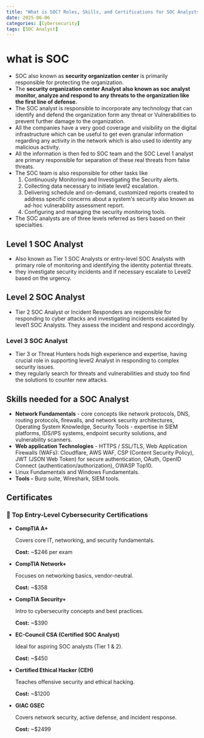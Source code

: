 ```yaml
---
title: "What is SOC? Roles, Skills, and Certifications for SOC Analysts"
date: 2025-06-06
categories: [Cybersecurity]
tags: [SOC Analyst]
---
```


# what is SOC

- SOC also known as **security organization center** is primarily responsible for protecting the organization.
- The **security organization center Analyst also known as soc analyst monitor, analyze and respond to any threats to the organization like the first line of defense.**
- The SOC analyst is responsible to incorporate any technology that can identify and defend the organization form any threat or Vulnerabilities to prevent further damage to the organization.
- All the companies have a very good coverage and visibility on the digital infrastructure which can be useful to get even granular information regarding any activity in the network which is also used to identity any malicious activity.
- All the information is then fed to SOC team and the SOC Level 1 analyst are primary responsible for separation of these real threats from false threats.
- The SOC team is also responsible for other tasks like
    1. Continuously Monitoring and Investigating the Security alerts.
    2. Collecting data necessary to initiate level2 escalation.
    3. Delivering schedule and on-demand, customized reports created to address specific concerns about a system's security also known as ad-hoc vulnerability assessment report.
    4. Configuring and managing the security monitoring tools.
- The SOC analysts are of three levels referred as tiers based on their specialties.

## Level 1 SOC Analyst

- Also known as Tier 1 SOC Analysts or entry-level SOC Analysts with primary role of monitoring and identifying the identity potential threats.
- they investigate security incidents and if necessary escalate to Level2 based on the urgency.

## Level 2 SOC Analyst

- Tier 2 SOC Analyst or Incident Responders are responsible for responding to cyber attacks and investigating incidents escalated by level1 SOC Analysts. They assess the incident and respond accordingly.

### Level 3 SOC Analyst

- Tier 3 or Threat Hunters hods high experience and expertise, having crucial role in supporting level2 Analyst in responding to complex security issues.
- they regularly search for threats and vulnerabilities and study too find the solutions to counter new attacks.

## Skills needed for a SOC Analyst

- **Network Fundamentals** - core concepts like network protocols, DNS, routing protocols, firewalls, and network security architectures, Operating System Knowledge, Security Tools - expertise in SIEM platforms, IDS/IPS systems, endpoint security solutions, and vulnerability scanners.
- **Web application Technologies**  - HTTPS / SSL/TLS, Web Application Firewalls (WAFs): Cloudflare, AWS WAF, CSP (Content Security Policy), JWT (JSON Web Token) for secure authentication, OAuth, OpenID Connect (authentication/authorization), OWASP Top10.
- Linux Fundamentals and Windows Fundamentals.
- **Tools -** Burp suite, Wireshark, SIEM tools.

## Certificates

### 🔐 **Top Entry-Level Cybersecurity Certifications**

- **CompTIA A+**
    
    Covers core IT, networking, and security fundamentals.
    
    **Cost:** ~$246 per exam
    
- **CompTIA Network+**
    
    Focuses on networking basics, vendor-neutral.
    
    **Cost:** ~$358
    
- **CompTIA Security+**
    
    Intro to cybersecurity concepts and best practices.
    
    **Cost:** ~$390
    
- **EC-Council CSA (Certified SOC Analyst)**
    
    Ideal for aspiring SOC analysts (Tier 1 & 2).
    
    **Cost:** ~$450
    
- **Certified Ethical Hacker (CEH)**
    
    Teaches offensive security and ethical hacking.
    
    **Cost:** ~$1200
    
- **GIAC GSEC**
    
    Covers network security, active defense, and incident response.
    
    **Cost:** ~$2499